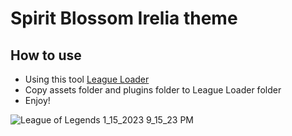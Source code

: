 # Spirit Blossom Irelia theme
## How to use
- Using this tool [League Loader](https://leagueloader.app)
- Copy assets folder and plugins folder to League Loader folder
- Enjoy!

![League of Legends 1_15_2023 9_15_23 PM](https://user-images.githubusercontent.com/59478113/212546987-b21ebd93-8cad-4c23-a444-521647f3e6fa.png)
